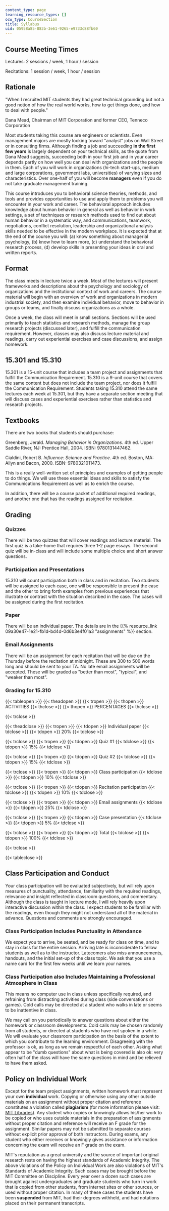 ```yaml
---
content_type: page
learning_resource_types: []
ocw_type: CourseSection
title: Syllabus
uid: 05958a85-883b-3e61-9265-e9733c88fb60
---
```


Course Meeting Times
--------------------

Lectures: 2 sessions / week, 1 hour / session

Recitations: 1 session / week, 1 hour / session

Rationale
---------

"When I recruited MIT students they had great technical grounding but not a good notion of how the real world works, how to get things done, and how to deal with people."

Dana Mead, Chairman of MIT Corporation and former CEO, Tenneco Corporation

Most students taking this course are engineers or scientists. Even management majors are mostly looking toward "analyst" jobs on Wall Street or in consulting firms. Although finding a job and succeeding **in the first few years** is largely dependent on your technical skills, as the quote from Dana Mead suggests, succeeding both in your first job and in your career depends partly on how well you can deal with organizations and the people in them. Each of you will work in organizations (hi-tech start-ups, medium and large corporations, government labs, universities) of varying sizes and characteristics. Over one-half of you will become **managers** even if you do not take graduate management training.

This course introduces you to behavioral science theories, methods, and tools and provides opportunities to use and apply them to problems you will encounter in your work and career. The behavioral approach includes knowledge about human behavior in general as well as behavior in work settings, a set of techniques or research methods used to find out about human behavior in a systematic way, and communications, teamwork, negotiations, conflict resolution, leadership and organizational analysis skills needed to be effective in the modern workplace. It is expected that at the end of the course you will: (a) know something about managerial psychology, (b) know how to learn more, (c) understand the behavioral research process, (d) develop skills in presenting your ideas in oral and written reports.

Format
------

The class meets in lecture twice a week. Most of the lectures will present frameworks and descriptions about the psychology and sociology of organizations and the institutional context of work and careers. The course material will begin with an overview of work and organizations in modern industrial society, and then examine individual behavior, move to behavior in groups or teams, and finally discuss organizations as a whole.

Once a week, the class will meet in small sections. Sections will be used primarily to teach statistics and research methods, manage the group research projects (discussed later), and fulfill the communication requirement. However, classes may also discuss lecture material and readings, carry out experiential exercises and case discussions, and assign homework.

15.301 and 15.310
-----------------

15.301 is a 15-unit course that includes a team project and assignments that fulfill the Communication Requirement. 15.310 is a 9-unit course that covers the same content but does not include the team project, nor does it fulfill the Communication Requirement. Students taking 15.310 attend the same lectures each week at 15.301, but they have a separate section meeting that will discuss cases and experiential exercises rather than statistics and research projects.

Textbooks
---------

There are two books that students should purchase:

Greenberg, Jerald. _Managing Behavior in Organizations_. 4th ed. Upper Saddle River, NJ: Prentice Hall, 2004. ISBN: 9780131447462.

Cialdini, Robert B. _Influence: Science and Practice_. 4th ed. Boston, MA: Allyn and Bacon, 2000. ISBN: 9780321011473.

This is a really well-written set of principles and examples of getting people to do things. We will use these essential ideas and skills to satisfy the Communications Requirement as well as to enrich the course.

In addition, there will be a course packet of additional required readings, and another one that has the readings assigned for recitation.

Grading
-------

### Quizzes

There will be two quizzes that will cover readings and lecture material. The first quiz is a take-home that requires three 1-2 page essays. The second quiz will be in-class and will include some multiple choice and short answer questions.

### Participation and Presentations

15.310 will count participation both in class and in recitation. Two students will be assigned to each case, one will be responsible to present the case and the other to bring forth examples from previous experiences that illustrate or contrast with the situation described in the case. The cases will be assigned during the first recitation.

### Paper

There will be an individual paper. The details are in the {{% resource_link 09a30e47-1e21-fb1d-bd4d-0d6b3e4f01a3 "assignments" %}} section.

### Email Assignments

There will be an assignment for each recitation that will be due on the Thursday before the recitation at midnight. These are 300 to 500 words long and should be sent to your TA. No late email assignments will be accepted. These will be graded as "better than most", "typical", and "weaker than most".

### Grading for 15.310

{{< tableopen >}}
{{< theadopen >}}
{{< tropen >}}
{{< thopen >}}
ACTIVITIES
{{< thclose >}}
{{< thopen >}}
PERCENTAGES
{{< thclose >}}

{{< trclose >}}

{{< theadclose >}}
{{< tropen >}}
{{< tdopen >}}
Individual paper
{{< tdclose >}}
{{< tdopen >}}
20%
{{< tdclose >}}

{{< trclose >}}
{{< tropen >}}
{{< tdopen >}}
Quiz #1
{{< tdclose >}}
{{< tdopen >}}
15%
{{< tdclose >}}

{{< trclose >}}
{{< tropen >}}
{{< tdopen >}}
Quiz #2
{{< tdclose >}}
{{< tdopen >}}
15%
{{< tdclose >}}

{{< trclose >}}
{{< tropen >}}
{{< tdopen >}}
Class participation
{{< tdclose >}}
{{< tdopen >}}
10%
{{< tdclose >}}

{{< trclose >}}
{{< tropen >}}
{{< tdopen >}}
Recitation participation
{{< tdclose >}}
{{< tdopen >}}
10%
{{< tdclose >}}

{{< trclose >}}
{{< tropen >}}
{{< tdopen >}}
Email assignments
{{< tdclose >}}
{{< tdopen >}}
25%
{{< tdclose >}}

{{< trclose >}}
{{< tropen >}}
{{< tdopen >}}
Case presentation
{{< tdclose >}}
{{< tdopen >}}
5%
{{< tdclose >}}

{{< trclose >}}
{{< tropen >}}
{{< tdopen >}}
Total
{{< tdclose >}}
{{< tdopen >}}
100%
{{< tdclose >}}

{{< trclose >}}

{{< tableclose >}}

Class Participation and Conduct
-------------------------------

Your class participation will be evaluated subjectively, but will rely upon measures of punctuality, attendance, familiarity with the required readings, relevance and insight reflected in classroom questions, and commentary. Although the class is taught in lecture mode, I will rely heavily upon interactive discussion within the class. I expect students to be familiar with the readings, even though they might not understand all of the material in advance. Questions and comments are strongly encouraged.

### Class Participation Includes Punctuality in Attendance

We expect you to arrive, be seated, and be ready for class on time, and to stay in class for the entire session. Arriving late is inconsiderate to fellow students as well as to the instructor. Latecomers also miss announcements, handouts, and the initial set-up of the class topic. We ask that you use a name card for the first few weeks until we learn your names.

### Class Participation also Includes Maintaining a Professional Atmosphere in Class

This means no computer use in class unless specifically required, and refraining from distracting activities during class (side conversations or games). Cold calls may be directed at a student who walks in late or seems to be inattentive in class.

We may call on you periodically to answer questions about either the homework or classroom developments. Cold calls may be chosen randomly from all students, or directed at students who have not spoken in a while. We will evaluate your classroom participation on the basis of the extent to which you contribute to the learning environment. Disagreeing with the professor is ok, as long as we remain respectful of each other. Asking what appear to be "dumb questions" about what is being covered is also ok: very often half of the class will have the same questions in mind and be relieved to have them asked.

Policy on Individual Work
-------------------------

Except for the team project assignments, written homework must represent your own **individual** work. Copying or otherwise using any other outside materials on an assignment without proper citation and reference constitutes a violation called **plagiarism** (for more information please visit: [MIT Libraries](http://libguides.mit.edu/content.php?pid=80743&sid=598642#1885811)). Any student who copies or knowingly allows his/her work to be copied or who uses outside materials in the preparation of assignments without proper citation and reference will receive an F grade for the assignment. Similar papers may not be submitted to separate courses without explicit prior approval of both instructors. During exams, any student who either receives or knowingly gives assistance or information concerning the exam will receive an F grade on the exam.

MIT's reputation as a great university and the source of important original research rests on having the highest standards of Academic Integrity. The above violations of the Policy on Individual Work are also violations of MIT's Standards of Academic Integrity. Such cases may be brought before the MIT Committee on Discipline. Every year over a dozen such cases are brought against undergraduates and graduate students who turn in work that is copied from other students, from internet sites or other sources, or used without proper citation. In many of these cases the students have been **suspended** from MIT, had their degrees withheld, and had notations placed on their permanent transcripts.